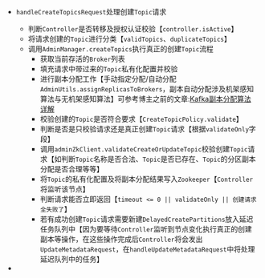 - `handleCreateTopicsRequest`处理创建`Topic`请求
  - 判断`Controller`是否转移及授权认证校验【`controller.isActive`】
  - 将请求创建的`Topic`进行分类【`validTopics`、`duplicateTopics`】
  - 调用`AdminManager.createTopics`执行真正的创建`Topic`流程
    - 获取当前存活的`Broker`列表
    - 填充请求中带过来的`Topic`私有化配置并校验
    - 进行副本分配工作【手动指定分配/自动分配`AdminUtils.assignReplicasToBrokers`，副本自动分配涉及机架感知算法与无机架感知算法】可参考博主之前的文章:[Kafka副本分配算法详解](https://github.com/RobertoHuang/RGP-NOTES/blob/master/Kafka%E5%AD%A6%E4%B9%A0%E7%AC%94%E8%AE%B0/Kafka%E5%89%AF%E6%9C%AC%E5%88%86%E9%85%8D%E7%AE%97%E6%B3%95%E8%AF%A6%E8%A7%A3.md)
    - 校验创建的`Topic`是否符合要求【`CreateTopicPolicy.validate`】
    - 判断是否是只校验请求还是真正创建`Topic`请求【根据`validateOnly`字段】
    - 调用`adminZkClient.validateCreateOrUpdateTopic`校验创建`Topic`请求【如判断`Topic`名称是否合法、`Topic`是否已存在、`Topic`的分区副本分配是否合理等等】
    - 将`Topic`的私有化配置及将副本分配结果写入`Zookeeper`【`Controller`将监听该节点】
    - 判断请求能否立即返回【`timeout <= 0 || validateOnly || 创建请求全失败了`】
    - 若有成功创建`Topic`请求需要新建`DelayedCreatePartitions`放入延迟任务队列中【因为要等待`Controller`监听到节点变化执行真正的创建副本等操作，在这些操作完成后`Controller`将会发出`UpdateMetadataRequest`，在`handleUpdateMetadataRequest`中将处理延迟队列中的任务】

- 